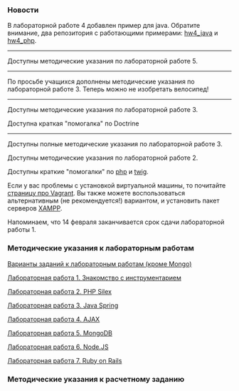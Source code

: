 ### Новости

В лабораторной работе 4 добавлен пример для java. Обратите внимание, два репозитория с работающими примерами: [hw4_java](https://github.com/mesdt/hw4_java) и [hw4_php](https://github.com/mesdt/hw4_php). 

***

Доступны методические указания по лабораторной работе 5.

***

По просьбе учащихся дополнены методические указания по лабораторной работе 3. Теперь можно не изобретать велосипед!

***

Доступны методические указания по лабораторной работе 3.

Доступна краткая "помогалка" по Doctrine

***

Доступны полные методические указания по лабораторной работе 3.

Доступны методические указания по лабораторной работе 2.

Доступны краткие "помогалки" по [php](Cheat-list-PHP) и [twig](Cheat-list-Twig).

Если у вас проблемы с установкой виртуальной машины, то почитайте [страницу про Vagrant](Cheat-list-Vagrant). Вы также можете воспользоваться альтернативным (не рекомендуется!) вариантом, и установить пакет серверов [XAMPP](Install-XAMPP).

Напоминаем, что 14 февраля заканчивается срок сдачи лабораторной работы 1. 

### Методические указания к лабораторным работам

[Варианты заданий к лабораторным работам (кроме Mongo)](Tasks-for-labs)

[Лабораторная работа 1. Знакомство с инструментарием](Lab-1.-Basic-instruments)

[Лабораторная работа 2. PHP Silex](Lab-2.-PHP-Silex)

[Лабораторная работа 3. Java Spring](Lab-3.-Java-Spring)

[Лабораторная работа 4. AJAX](Lab-4.-AJAX)

[Лабораторная работа 5. MongoDB](Lab-5.-MongoDB)

[Лабораторная работа 6. Node.JS](Lab-6.-Node.JS)

[Лабораторная работа 7. Ruby on Rails](Lab-7.-Ruby-on-Rails)

### Методические указания к расчетному заданию
